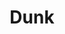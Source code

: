 ---
ee_id: '4464'
site: '1'
type: '2'
long_id: 2019-005 Dunk
url: 2019-005-dunk
title: Dunk
year: '2019'
medium: 'Laser Animation '
commission: Sharjah Art Foundation
dims: Variable
pitch:
ps:
live_url:
related:
youtube:
imgs: dunk-2019-005-db-saf--sLpd.jpg
subheading:
display_year: '2019'
download:
add_credit:
add_credits:
related_code:
layout: things-i-made
---